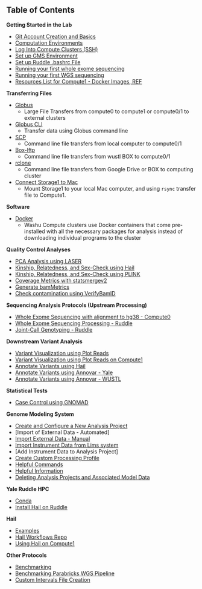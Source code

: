 # 
## Table of Contents
**Getting Started in the Lab**
  * [Git Account Creation and Basics](./getting_started/Git.md "Git")
  * [Computation Environments](./getting_started/computation_environments.md)
  * [Log Into Compute Clusters (SSH)](./getting_started/SSH.md "Logging In (SSH)")
  * [Set up GMS Environment](./getting_started/gms_set_up.md)
  * [Set up Ruddle .bashrc File](./getting_started/set_up_ruddle_bashrc.md)
  * [Running your first whole exome sequencing](./getting_started/first_exome_run.md)
  * [Running your first WGS sequencing](./getting_started/compute1_WGS_first_run.md)
  * [Resources List for Compute1 - Docker Images, REF](https://github.com/jinlab-washu/Jin-lab.manual/blob/master/getting_started/resources_collection_for_Compute1.md)

**Transferring Files**
  * [Globus](./transferring_files/Globus.md "Globus")
    * Large File Transfers from compute0 to compute1 or compute0/1 to external clusters
  * [Globus CLI](./transferring_files/Globus_CLI.md)
    * Transfer data using Globus command line
  * [SCP](./transferring_files/SCP.md "SCP")
    * Command line file transfers from local computer to compute0/1
  * [Box-lftp](./transferring_files/box_lftp.md)
    * Command line file transfers from wustl BOX to compute0/1
  * [rclone](./transferring_files/rclone.md)
    * Command line file transfers from Google Drive or BOX to computing cluster
  * [Connect Storage1 to Mac](./transferring_files/connect_Storage1_to_Mac.md)
    * Mount Storage1 to your local Mac computer, and using `rsync` transfer file to Compute1.

**Software**
  * [Docker](./tools/Docker.md "Docker")
    * Washu Compute clusters use Docker containers that come pre-installed with all the necessary packages for analysis instead of downloading individual programs to the cluster

**Quality Control Analyses**
  * [PCA Analysis using LASER](./quality_control_analyses/pca_analysis_w_trace.md)
  * [Kinship, Relatedness, and Sex-Check using Hail](https://github.com/jinlab-washu/Yale.CMG.workflows/blob/master/qc_analyses.md)
  * [Kinship, Relatedness, and Sex-Check using PLINK](./quality_control_analyses/plink_analysis.md)
  * [Coverage Metrics with statsmergev2](./quality_control_analyses/statsmerge_v2.md)
  * [Generate bamMetrics](./quality_control_analyses/create_bamMetrics.md)
  * [Check contamination using VerifyBamID](./quality_control_analyses/check_contamination_using_verifyBamID.md)

**Sequencing Analysis Protocols (Upstream Processing)**  
  * [Whole Exome Sequencing with alignment to hg38 - Compute0](./seq_analysis_protocols/whole_exome_compute0.md)
  * [Whole Exome Sequencing Processing - Ruddle](./seq_analysis_protocols/ruddle_exome.md)
  * [Joint-Call Genotyping - Ruddle](./seq_analysis_protocols/joint_call_genotyping_ruddle.md)

**Downstream Variant Analysis**
  * [Variant Visualization using Plot Reads](./downstream_variant_analysis/plot_reads.md)
  * [Variant Visualization using Plot Reads on Compute1](./downstream_variant_analysis/plotRead_on_compute1.md)
  * [Annotate Variants using Hail](https://github.com/jinlab-washu/Yale.CMG.workflows/blob/master/hail_pipeline/generate_mt_generic.md)  
  * [Annotate Variants using Annovar - Yale](./downstream_variant_analysis/AnnotateVariantsUsingAnnovar.md)
  * [Annotate Variants using Annovar - WUSTL](./downstream_variant_analysis/AnnovarOnCompute1.md)

**Statistical Tests**
  * [Case Control using GNOMAD](./stat_tests/case_control_GNOMAD)

**Genome Modeling System**
  * [Create and Configure a New Analysis Project](./Genome_Modeling_System/create_analysis_project_GMS.md)
  * [Import of External Data - Automated]
  * [Import External Data - Manual](./Genome_Modeling_System/import_external_data_manually.md)
  * [Import Instrument Data from Lims system](https://github.com/jinlab-washu/Jin-lab.manual/blob/master/Genome_Modeling_System/import_instrument_data_from_lims_system.md)
  * [Add Instrument Data to Analysis Project]
  * [Create Custom Processing Profile](./Genome_Modeling_System/custom_processing_profile.md)
  * [Helpful Commands](./Genome_Modeling_System/gms_commands.md)
  * [Helpful Information](./Genome_Modeling_System/gms_info.md)
  * [Deleting Analysis Projects and Associated Model Data](./Genome_Modeling_System/delete_model_data.md)

**Yale Ruddle HPC**
  * [Conda](./yale_ruddle/conda.md)
  * [Install Hail on Ruddle](./yale_ruddle/Hail_Installation.md)

**Hail**
  * [Examples](./hail/examples)
  * [Hail Workflows Repo](https://github.com/jinlab-washu/Yale.CMG.workflows)
  * [Using Hail on Compute1](https://github.com/jinlab-washu/Jin-lab.manual/blob/master/hail/README.md)

**Other Protocols**
  * [Benchmarking](./other_protocols/benchmarking_WES.md)
  * [Benchmarking Parabricks WGS Pipeline](https://github.com/jinlab-washu/Parabricks_pipeline/blob/main/benchmarking_WGS_Parabricks_Germline_pipeline.md)
  * [Custom Intervals File Creation](./other_protocols/custom-interval-creation.md)
